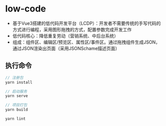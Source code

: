 # low-code
  - 基于Vue3搭建的低代码开发平台（LCDP）：开发者不需要传统的手写代码的方式进行编程，采用图形拖拽的方式，配置参数完成开发工作
  - 低代码核心：降低重复劳动（营销系统、中后台系统）
  - 组成：组件区、编辑区/预览区、属性区/事件区。通过拖拽组件生成JSON，通过JSON渲染出页面（采用JSONSchame描述页面）
## 执行命令
```js
// 注册包
yarn install

// 启动服务
yarn serve

// 项目打包
yarn build

yarn lint
```
